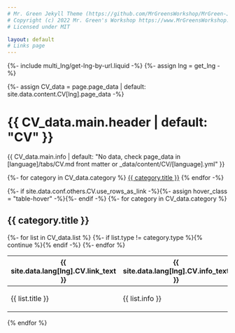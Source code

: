 ```yaml
---
# Mr. Green Jekyll Theme (https://github.com/MrGreensWorkshop/MrGreen-JekyllTheme)
# Copyright (c) 2022 Mr. Green's Workshop https://www.MrGreensWorkshop.com
# Licensed under MIT

layout: default
# Links page
---
```

{%- include multi_lng/get-lng-by-url.liquid -%}
{%- assign lng = get_lng -%}

{%- assign CV_data = page.page_data | default: site.data.content.CV[lng].page_data -%}

<div class="multipurpose-container CV-heading-container">
  <h1>{{ CV_data.main.header | default: "CV" }}</h1>
  <p>{{ CV_data.main.info | default: "No data, check page_data in [language]/tabs/CV.md front matter or _data/content/CV/[language].yml" }}</p>
  <div class="multipurpose-button-wrapper">
    {%- for category in CV_data.category %}
      <a href="#{{ category.type }}" role="button" class="multipurpose-button link-buttons" style="background-color:{{ category.color }};">{{ category.title }}</a>
    {% endfor -%}
  </div>
</div>

{%- if site.data.conf.others.CV.use_rows_as_link -%}{%- assign hover_class = "table-hover" -%}{%- endif -%}
{%- for category in CV_data.category %}
<div class="multipurpose-container link-container" id="{{ category.type }}" style="border-left-color:{{ category.color }};">
  <h2>{{ category.title }}</h2>
  <table class="table {{ hover_class }}">
    <thead>
      <tr>
        <th style="width:30%">{{ site.data.lang[lng].CV.link_text }}</th>
        <th style="width:50%">{{ site.data.lang[lng].CV.info_text }}</th>
        <th style="width:20%">{{ site.data.lang[lng].CV.date_text }}</th>
      </tr>
    </thead>
    <tbody>
      {%- for list in CV_data.list %}
        {%- if list.type != category.type %}{% continue %}{% endif -%}
        <tr class="link-item" {{ link_onclick }}>
          <td>
            <p class="text-capitalize" href = "loc">{{ list.title }}</p>
          </td>
          <td>
            <p class="text-capitalize">{{ list.info }}</p>
          </td>
          <td>
            <p class="text-capitalize">{{ list.date }}</p>
          </td>
        </tr>
      {%- endfor %}
    </tbody>
  </table>
</div>
{% endfor %}
